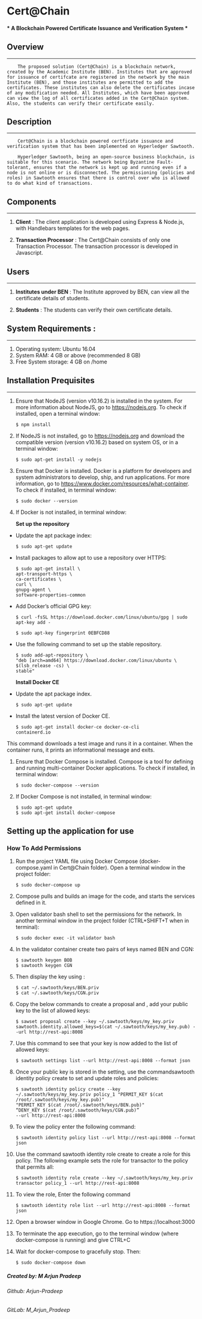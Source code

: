 # Cert@Chain
#### * A Blockchain Powered Certificate Issuance and Verification System *

## **Overview**
---
		The proposed solution (Cert@Chain) is a blockchain network, created by the Academic Institute (BEN). Institutes that are approved for issuance of certifcate are registered in the network by the main Institute (BEN), and those institutes are permitted to add the certificates. These institutes can also delete the certificates incase of any modification needed. All Institutes, which have been approved can view the log of all certificates added in the Cert@Chain system. Also, the students can verify their certificate easily.



## **Description**
---
		Cert@Chain is a blockchain powered certficate issuance and verification system that has been implemented on Hyperledger Sawtooth.
	
		Hyperledger Sawtooth, being an open-source business blockchain, is suitable for this scenario. The network being Byzantine Fault-tolerant, ensures that the network is kept up and running even if a node is not online or is disconnected. The permissioning (policies and roles) in Sawtooth ensures that there is control over who is allowed to do what kind of transactions.



## **Components**
---
1. **Client** : The client application is developed using Express & Node.js, with Handlebars templates for the web pages.

2. **Transaction Processor** : The Cert@Chain consists of only one Transaction Processor. The transaction processor is developed in Javascript.



## **Users**
---
1. **Institutes under BEN** : The Institute approved by BEN, can view all the certificate details of students.

2. **Students** : The students can verify their own certificate details.


## **System Requirements** :
---
1. Operating system: Ubuntu 16.04
2. System RAM: 4 GB or above (recommended 8 GB)
3. Free System storage: 4 GB on /home


## **Installation Prequisites**
---
1. Ensure that NodeJS (version v10.16.2) is installed in the system. For more information about NodeJS, go to https://nodejs.org. To check if installed, open a terminal window:

	``` 
	$ npm install 
	```

2. If NodeJS is not installed, go to https://nodejs.org and download the compatible version (version v10.16.2) based on system OS, or in a terminal window:

   ```
   $ sudo apt-get install -y nodejs
   ```
3. Ensure that Docker is installed. Docker is a platform for developers and system administrators to develop, ship, and run applications. For more information, go to https://www.docker.com/resources/what-container. To check if installed, in terminal window:

    ```
	$ sudo docker --version
	```
4. If Docker is not installed, in terminal window:

    **Set up the repository**
*   Update the apt package index:

    ```
	$ sudo apt-get update
	```
*   Install packages to allow apt to use a repository over HTTPS:

    ```
    $ sudo apt-get install \
    apt-transport-https \
    ca-certificates \
    curl \
    gnupg-agent \
    software-properties-common
    ```
*   Add Docker’s official GPG key:

    ```
	$ curl -fsSL https://download.docker.com/linux/ubuntu/gpg | sudo apt-key add -
	```

	```
	$ sudo apt-key fingerprint 0EBFCD88 
	```
*   Use the following command to set up the stable repository.
    ```
    $ sudo add-apt-repository \
    "deb [arch=amd64] https://download.docker.com/linux/ubuntu \
    $(lsb_release -cs) \
    stable"
    ```
    **Install Docker CE**
*   Update the apt package index.

    ```
	$ sudo apt-get update
	```
*   Install the latest version of Docker CE.

    ```
	$ sudo apt-get install docker-ce docker-ce-cli            containerd.io  	   
	```

   This command downloads a test image and runs it in a container. When the container runs, it prints an informational message and exits.
   
1. Ensure that Docker Compose is installed. Compose is a tool for defining and running multi-container Docker applications. To check if installed, in terminal window:

   ```
   $ sudo docker-compose --version
   ```
2. If Docker Compose is not installed, in terminal window:

   ```
   $ sudo apt-get update
   $ sudo apt-get install docker-compose
   ```
## **Setting up the application for use**


### **How To Add Permissions**

1. Run the project YAML file using Docker Compose (docker-compose.yaml in Cert@Chain folder). Open a terminal window in the project folder:

   ```
   $ sudo docker-compose up
   ```
2. Compose pulls and builds an image for the code, and starts the services defined in it.

3. Open validator bash shell to set the permissions for the network. In another terminal window in the project folder (CTRL+SHIFT+T when in terminal):

   ```
   $ sudo docker exec -it validator bash
   ```
4. In the validator container create two pairs of keys named BEN and CGN:

    ``` 
    $ sawtooth keygen BOB
    $ sawtooth keygen CGN
    ```
5. Then display the key using :

    ``` 
    $ cat ~/.sawtooth/keys/BEN.priv
    $ cat ~/.sawtooth/keys/CGN.priv
    ```

6. Copy the below commands to create a proposal and , add your public key to the list of allowed keys:

    ```
    $ sawset proposal create --key ~/.sawtooth/keys/my_key.priv sawtooth.identity.allowed_keys=$(cat ~/.sawtooth/keys/my_key.pub) --url http://rest-api:8008  
    ```
7. Use this command to see that your key is now added to the list of allowed keys:

    ```
    $ sawtooth settings list --url http://rest-api:8008​ --format json 
    ```
8. Once your public key is stored in the setting, use the command​ sawtooth identity policy create ​to set and update roles and policies:

    ```
    $ sawtooth identity policy create --key ~/.sawtooth/keys/my_key.priv policy_1 "PERMIT_KEY $(cat /root/.sawtooth/keys/my_key.pub)"
    "PERMIT_KEY $(cat /root/.sawtooth/keys/BEN.pub)" 
    “DENY_KEY $(cat /root/.sawtooth/keys/CGN.pub)”
    --url http://rest-api:8008
    ```

9.  To view the policy enter the following command:

    ```
    $ sawtooth identity policy list --url http://rest-api:8008 --format json
    ```

10. Use the command sawtooth identity role create to create a role for this policy. The following example sets the role for transactor to the policy that permits all:

    ```
    $ sawtooth identity role create --key ~/.sawtooth/keys/my_key.priv transactor policy_1 --url http://rest-api:8008
    ```
11. To view the role, Enter the following command

    ```
    $ sawtooth identity role list --url http://rest-api:8008​ --format json 
    ```
12. Open a browser window in Google Chrome. Go to https://localhost:3000
13. To terminate the app execution, go to the terminal window (where docker-compose is running) and give CTRL+C
14. Wait for docker-compose to gracefully stop. Then:

    ```
    $ sudo docker-compose down
    ```




##### Created by: M Arjun Pradeep
###### Github: Arjun-Pradeep
###### GitLab: M_Arjun_Pradeep
